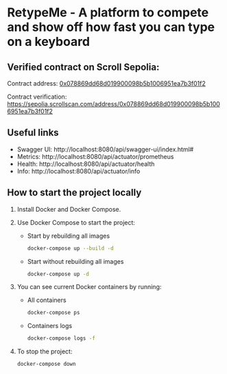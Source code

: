 # RetypeMe - A platform to compete and show off how fast you can type on a keyboard

## Verified contract on Scroll Sepolia:

Contract address: [0x078869dd68d019900098b5b1006951ea7b3f01f2](https://sepolia.scrollscan.com/address/0x078869dd68d019900098b5b1006951ea7b3f01f2)

Contract verification: https://sepolia.scrollscan.com/address/0x078869dd68d019900098b5b1006951ea7b3f01f2

## Useful links

- Swagger UI: http://localhost:8080/api/swagger-ui/index.html#
- Metrics: http://localhost:8080/api/actuator/prometheus
- Health: http://localhost:8080/api/actuator/health
- Info: http://localhost:8080/api/actuator/info

## How to start the project locally

1. Install Docker and Docker Compose.
2. Use Docker Compose to start the project:

   - Start by rebuilding all images

     ```bash
     docker-compose up --build -d
     ```

   - Start without rebuilding all images

     ```bash
     docker-compose up -d
     ```

3. You can see current Docker containers by running:

   - All containers

     ```bash
     docker-compose ps
     ```

   - Containers logs
     ```bash
     docker-compose logs -f
     ```

4. To stop the project:

   ```bash
   docker-compose down
   ```
